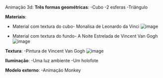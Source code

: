 Animação 3d:
 **Três formas geométricas**:
 -Cubo
 -2  esferas
 -Triângulo 

**Materiais**:
  - Material com textura do cubo- Monalisa de Leonardo da Vinci
    ![image](https://github.com/user-attachments/assets/5eb19b46-1be3-484e-adb2-d7b5ffc8ea6f)

  - Material com textura do fundo- A Noite Estrelada de Vincent Van Gogh
   ![image](https://github.com/user-attachments/assets/f78b9fc3-a05e-44a4-8458-e7a64c75eeba)


**Textura**:
-Pintura de Vincent Van Gogh
 ![image](https://github.com/user-attachments/assets/f78b9fc3-a05e-44a4-8458-e7a64c75eeba)



    
**Iluminação**:
-Uma luz ambiente
-Um holofote

**Modelo externo**:
-Animação Monkey
 

